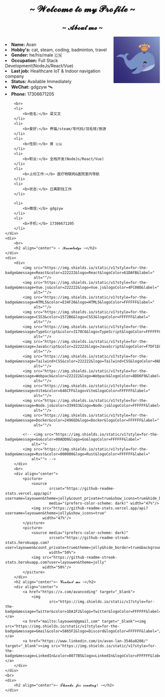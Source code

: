 <body>
    <h1 align="center">~ 𝓦𝓮𝓵𝓬𝓸𝓶𝓮 𝓽𝓸 𝓶𝔂 𝓟𝓻𝓸𝓯𝓲𝓵𝓮 ~</h1>
    <div>
        <h2 align="center">~ 𝓐𝓫𝓸𝓾𝓽 𝓶𝓮 ~</h2>
        <div align="center">
            <img src="https://github.com/Layouwen/Layouwen/raw/main/images/avatar.png" align="right" width="30%">
        </div>
        <br>
        <li>
            <b>Name:</b> Avan
        </li>
        <li>
            <b>Hobby's:</b> cat, steam, coding, badminton, travel
        </li>
        <li>
            <b>Gender:</b> he/his/male 🇨🇳
        </li>
        <li>
            <b>Occupation:</b> Full Stack Development(NodeJs/React/Vue)
        </li>
        <li>
            <b>Last job:</b> Healthcare IoT & Indoor navigation company
        </li>
        <li>
            <b>Status:</b> Available Immediately
        </li>
<!--         <li>
            <b>Base: Remote / BeiJing</b> 
        </li> -->
        <li>
            <b>WeChat:</b> gdgzyw 🛰️
        </li>
        <li>
            <b>Phone:</b> 17306671205
        </li>

        <br>
        <li>
            <b>姓名:</b> 梁又文
        </li>
        <li>
            <b>爱好:</b> 养猫/steam/写代码/羽毛球/旅游
        </li>
        <li>
            <b>性别:</b> 男 🇨🇳
        </li>
        <li>
            <b>职业:</b> 全栈开发(NodeJs/React/Vue)
        </li>
        <li>
            <b>上份工作:</b> 医疗物联网&医院室内导航
        </li>
        <li>
            <b>状态:</b> 已离职找工作
        </li>
<!--         <li>
            <b>Base: 远程 / 北京</b> 
        </li> -->
        <li>
            <b>微信:</b> gdgzyw
        </li>
        <li>
            <b>手机:</b> 17306671205
        </li>
    </div>
    <div>
        <br>
        <h2 align="center"> ~ 𝓚𝓷𝓸𝔀𝓵𝓮𝓭𝓰𝓮 ~</h2>
    </div>
    <div>
        <div>
            <img src="https://img.shields.io/static/v1?style=for-the-badge&message=React&color=222222&logo=React&logoColor=61DAFB&label="
                 alt=""/>
            <img src="https://img.shields.io/static/v1?style=for-the-badge&message=Vue.js&color=222222&logo=Vue.js&logoColor=4FC08D&label="
                 alt=""/>
            <img src="https://img.shields.io/static/v1?style=for-the-badge&message=HTML5&color=E34F26&logo=HTML5&logoColor=FFFFFF&label="
                 alt=""/>
            <img src="https://img.shields.io/static/v1?style=for-the-badge&message=CSS3&color=1572B6&logo=CSS3&logoColor=FFFFFF&label="
                 alt=""/>
            <img src="https://img.shields.io/static/v1?style=for-the-badge&message=TypeScript&color=3178C6&logo=TypeScript&logoColor=FFFFFF&label="
                 alt=""/>
            <img src="https://img.shields.io/static/v1?style=for-the-badge&message=JavaScript&color=222222&logo=JavaScript&logoColor=F7DF1E&label="
                 alt=""/>
            <img src="https://img.shields.io/static/v1?style=for-the-badge&message=Tailwind+CSS&color=222222&logo=Tailwind+CSS&logoColor=06B6D4&label="
                 alt=""/>
            <img src="https://img.shields.io/static/v1?style=for-the-badge&message=Webpack&color=222222&logo=Webpack&logoColor=8DD6F9&label="
                 alt=""/>
            <img src="https://img.shields.io/static/v1?style=for-the-badge&message=Vite&color=646CFF&logo=Vite&logoColor=FFFFFF&label="
                 alt=""/>
            <img src="https://img.shields.io/static/v1?style=for-the-badge&message=Node.js&color=339933&logo=Node.js&logoColor=FFFFFF&label="
                 alt=""/>
            <img src="https://img.shields.io/static/v1?style=for-the-badge&message=Docker&color=2496ED&logo=Docker&logoColor=FFFFFF&label="
                 alt=""/>
<!--            <img src="https://img.shields.io/static/v1?style=for-the-badge&message=UnoCSS&color=333333&logo=UnoCSS&logoColor=FFFFFF&label="-->
<!--                 alt=""/>-->
<!--            <img src="https://img.shields.io/static/v1?style=for-the-badge&message=Windi+CSS&color=222222&logo=Windi+CSS&logoColor=48B0F1&label="-->
<!--                 alt=""/>-->
<!--            <img src="https://img.shields.io/static/v1?style=for-the-badge&message=tRPC&color=2596BE&logo=tRPC&logoColor=FFFFFF&label="-->
<!--                 alt=""/>-->
            <!-- <img src="https://img.shields.io/static/v1?style=for-the-badge&message=Go&color=00ADD8&logo=Go&logoColor=FFFFFF&label="
                alt="">
            <img src="https://img.shields.io/static/v1?style=for-the-badge&message=Rust&color=000000&logo=Rust&logoColor=FFFFFF&label="
                alt=""> -->
        </div>
        <br>
        <div align="center">
            <picture>
                <source
                        srcset="https://github-readme-stats.vercel.app/api?username=layouwen&theme=jolly&count_private=true&show_icons=true&hide_border=true&bg_color=1a1d26"
                        media="(prefers-color-scheme: dark)" width="47%"/>
                <img src="https://github-readme-stats.vercel.app/api?username=layouwen&theme=jolly&show_icons=true"
                     width="47%"/>
            </picture>
            <picture>
                <source media="(prefers-color-scheme: dark)"
                        srcset="https://github-readme-streak-stats.herokuapp.com?user=layouwen&count_private=true&theme=jolly&hide_border=true&background=1a1d26"
                        width="50%">
                <img src="https://github-readme-streak-stats.herokuapp.com?user=layouwen&theme=jolly"
                     width="50%"/>
            </picture>
        </div>
        <h2 align="center">~ 𝓒𝓸𝓷𝓽𝓪𝓬𝓽 𝓶𝓮 ~</h2>
        <div align="center">
            <a href="https://x.com/avancoding" target="_blank">
                <img
                        src="https://img.shields.io/static/v1?style=for-the-badge&message=Twitter&color=1DA1F2&logo=Twitter&logoColor=FFFFFF&label="/></a>
            <a href="mailto:layouwen@gmail.com" target="_blank"><img src="https://img.shields.io/static/v1?style=for-the-badge&message=Gmail&color=5865F2&logo=Discord&logoColor=FFFFFF&label="/></a>
            <a href="https://www.linkedin.com/in/avan-lan-3546a8208/" target="_blank"><img src="https://img.shields.io/static/v1?style=for-the-badge&message=LinkedIn&color=0077B5&logo=LinkedIn&logoColor=FFFFFF&label="/></a>
        </div>
    </div>
    <br>
    <div>
        <h2 align="center">~ 𝓣𝓱𝓪𝓷𝓴𝓼 𝓯𝓸𝓻 𝓻𝓮𝓪𝓭𝓲𝓷𝓰! ~</h2>
    </div>
</body>
